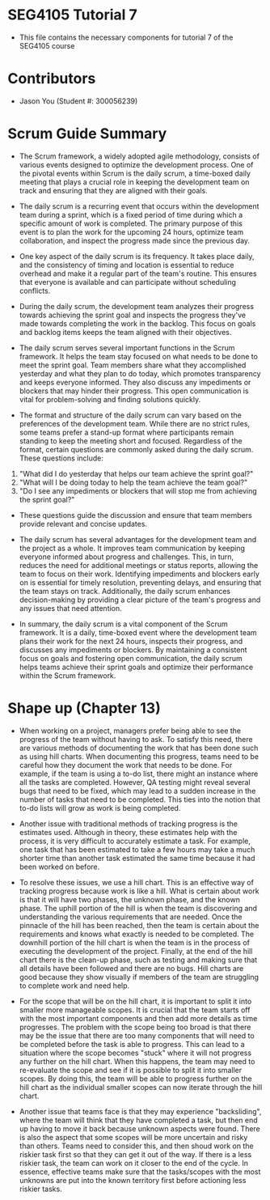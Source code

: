 # SEG4105 Tutorial 7
- This file contains the necessary components for tutorial 7 of the SEG4105 course
# Contributors
- Jason You (Student #: 300056239)
# Scrum Guide Summary
- The Scrum framework, a widely adopted agile methodology, consists of various events designed to optimize the development process. One of the pivotal events within Scrum is the daily scrum, a time-boxed daily meeting that plays a crucial role in keeping the development team on track and ensuring that they are aligned with their goals.

- The daily scrum is a recurring event that occurs within the development team during a sprint, which is a fixed period of time during which a specific amount of work is completed. The primary purpose of this event is to plan the work for the upcoming 24 hours, optimize team collaboration, and inspect the progress made since the previous day.

- One key aspect of the daily scrum is its frequency. It takes place daily, and the consistency of timing and location is essential to reduce overhead and make it a regular part of the team's routine. This ensures that everyone is available and can participate without scheduling conflicts.

- During the daily scrum, the development team analyzes their progress towards achieving the sprint goal and inspects the progress they've made towards completing the work in the backlog. This focus on goals and backlog items keeps the team aligned with their objectives.

- The daily scrum serves several important functions in the Scrum framework. It helps the team stay focused on what needs to be done to meet the sprint goal. Team members share what they accomplished yesterday and what they plan to do today, which promotes transparency and keeps everyone informed. They also discuss any impediments or blockers that may hinder their progress. This open communication is vital for problem-solving and finding solutions quickly.

- The format and structure of the daily scrum can vary based on the preferences of the development team. While there are no strict rules, some teams prefer a stand-up format where participants remain standing to keep the meeting short and focused. Regardless of the format, certain questions are commonly asked during the daily scrum. These questions include:

1. "What did I do yesterday that helps our team achieve the sprint goal?"
2. "What will I be doing today to help the team achieve the team goal?"
3. "Do I see any impediments or blockers that will stop me from achieving the sprint goal?"

- These questions guide the discussion and ensure that team members provide relevant and concise updates.

- The daily scrum has several advantages for the development team and the project as a whole. It improves team communication by keeping everyone informed about progress and challenges. This, in turn, reduces the need for additional meetings or status reports, allowing the team to focus on their work. Identifying impediments and blockers early on is essential for timely resolution, preventing delays, and ensuring that the team stays on track. Additionally, the daily scrum enhances decision-making by providing a clear picture of the team's progress and any issues that need attention.

- In summary, the daily scrum is a vital component of the Scrum framework. It is a daily, time-boxed event where the development team plans their work for the next 24 hours, inspects their progress, and discusses any impediments or blockers. By maintaining a consistent focus on goals and fostering open communication, the daily scrum helps teams achieve their sprint goals and optimize their performance within the Scrum framework.

# Shape up (Chapter 13)
- When working on a project, managers prefer being able to see the progress of the team without having to ask. To satisfy this need, there are various methods of documenting the work that has been done such as using hill charts. When documenting this progress, teams need to be careful how they document the work that needs to be done. For example, if the team is using a to-do list, there might an instance where all the tasks are completed. However, QA testing might reveal several bugs that need to be fixed, which may lead to a sudden increase in the number of tasks that need to be completed. This ties into the notion that to-do lists will grow as work is being completed.

- Another issue with traditional methods of tracking progress is the estimates used. Although in theory, these estimates help with the process, it is very difficult to accurately estimate a task. For example, one task that has been estimated to take a few hours may take a much shorter time than another task estimated the same time because it had been worked on before.

- To resolve these issues, we use a hill chart. This is an effective way of tracking progress because work is like a hill. What is certain about work is that it will have two phases, the unknown phase, and the known phase. The uphill portion of the hill is when the team is discovering and understanding the various requirements that are needed. Once the pinnacle of the hill has been reached, then the team is certain about the requirements and knows what exactly is needed to be completed. The downhill portion of the hill chart is when the team is in the process of executing the development of the project. Finally, at the end of the hill chart there is the clean-up phase, such as testing and making sure that all details have been followed and there are no bugs. Hill charts are good because they show visually if members of the team are struggling to complete work and need help.

- For the scope that will be on the hill chart, it is important to split it into smaller more manageable scopes. It is crucial that the team starts off with the most important components and then add more details as time progresses. The problem with the scope being too broad is that there may be the issue that there are too many components that will need to be completed before the task is able to progress. This can lead to a situation where the scope becomes "stuck" where it will not progress any further on the hill chart. When this happens, the team may need to re-evaluate the scope and see if it is possible to split it into smaller scopes. By doing this, the team will be able to progress further on the hill chart as the individual smaller scopes can now iterate through the hill chart.

- Another issue that teams face is that they may experience "backsliding", where the team will think that they have completed a task, but then end up having to move it back because unknown aspects were found. There is also the aspect that some scopes will be more uncertain and risky than others. Teams need to consider this, and then shoud work on the riskier task first so that they can get it out of the way. If there is a less riskier task, the team can work on it closer to the end of the cycle. In essence, effective teams make sure that the tasks/scopes with the most unknowns are put into the known territory first before actioning less riskier tasks. 

